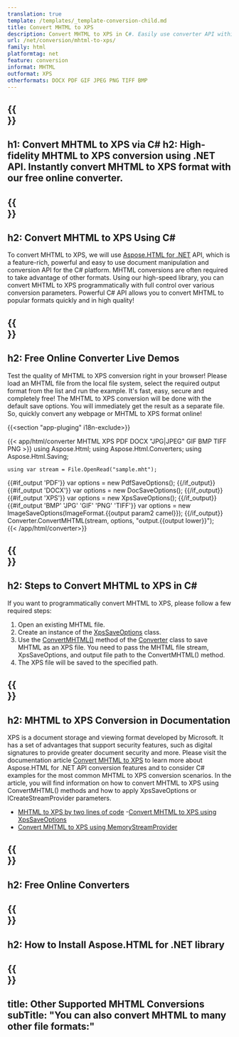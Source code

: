 ```yaml
---
translation: true
template: /templates/_template-conversion-child.md
title: Convert MHTML to XPS
description: Convert MHTML to XPS in C#. Easily use converter API within ASP.NET or any .NET application. Try online MHTML to XPS Converter for free!
url: /net/conversion/mhtml-to-xps/
family: html
platformtag: net
feature: conversion
informat: MHTML
outformat: XPS
otherformats: DOCX PDF GIF JPEG PNG TIFF BMP
---
```


{{<section banner>}}
---
h1: Convert MHTML to XPS via C#
h2: High-fidelity MHTML to XPS conversion using .NET API. Instantly convert MHTML to XPS format with our free online converter.
---

{{<section overview>}}
---
h2: Convert MHTML to XPS Using C#
---

To convert MHTML to XPS, we will use [Aspose.HTML for .NET](https://products.aspose.com/html/net/) API, which is a feature-rich, powerful and easy to use document manipulation and conversion API for the C# platform. MHTML conversions are often required to take advantage of other formats. Using our high-speed library, you can convert MHTML to XPS programmatically with full control over various conversion parameters. Powerful C# API allows you to convert MHTML to popular formats quickly and in high quality!

{{<section demos>}}
---
h2: Free Online Converter Live Demos
---

Test the quality of MHTML to XPS conversion right in your browser! Please load an MHTML file from the local file system, select the required output format from the list and run the example. It's fast, easy, secure and completely free! The MHTML to XPS conversion will be done with the default save options. You will immediately get the result as a separate file. So, quickly convert any webpage or MHTML to XPS format online!

{{<section "app-pluging" i18n-exclude>}}

{{< app/html/converter MHTML XPS PDF DOCX "JPG|JPEG" GIF BMP TIFF PNG >}}
using Aspose.Html;
using Aspose.Html.Converters;
using Aspose.Html.Saving;

    using var stream = File.OpenRead("sample.mht");
{{#if_output 'PDF'}}
    var options = new PdfSaveOptions();
{{/if_output}}
{{#if_output 'DOCX'}}
    var options = new DocSaveOptions();
{{/if_output}}
{{#if_output 'XPS'}}
    var options = new XpsSaveOptions();
{{/if_output}}
{{#if_output 'BMP' 'JPG' 'GIF' 'PNG' 'TIFF'}}
    var options = new ImageSaveOptions(ImageFormat.{{output param2 camel}});
{{/if_output}}
    Converter.ConvertMHTML(stream, options, "output.{{output lower}}");   
{{< /app/html/converter>}} 


{{<section steps>}}
---
h2: Steps to Convert MHTML to XPS in C#
---

If you want to programmatically convert MHTML to XPS,  please follow a few required steps:

1.  Open an existing MHTML file.
1.  Create an instance of the [XpsSaveOptions](https://reference.aspose.com/html/net/aspose.html.saving/xpssaveoptions) class.
1.  Use the [ConvertMHTML()](https://reference.aspose.com/html/net/aspose.html.converters.converter/convertmhtml/methods/29) method of the [Converter](https://reference.aspose.com/html/net/aspose.html.converters/converter) class to save MHTML as an XPS file. You need to pass the MHTML file stream, XpsSaveOptions, and output file path to the ConvertMHTML() method.
1.  The XPS file will be saved to the specified path.


{{<section documentation>}}
---
h2: MHTML to XPS Conversion in Documentation
---

XPS is a document storage and viewing format developed by Microsoft. It has a set of advantages that support security features, such as digital signatures to provide greater document security and more. Please visit the documentation article [Convert MHTML to XPS](https://docs.aspose.com/html/net/converting-between-formats/mhtml-to-xps/) to learn more about Aspose.HTML for .NET API conversion features and to consider C# examples for the most common MHTML to XPS conversion scenarios. In the article, you will find information on how to convert MHTML to XPS using ConvertMHTML() methods and how to apply XpsSaveOptions or ICreateStreamProvider parameters.
  -  <a href="https://docs.aspose.com/html/net/converting-between-formats/mhtml-to-xps/#mhtml-to-xps-by-two-lines-of-code" target="_blank">MHTML to XPS by two lines of code</a>
  -<a href="https://docs.aspose.com/html/net/converting-between-formats/mhtml-to-xps/#convert-mhtml-to-xps-using-xpssaveoptions" target="_blank">Convert MHTML to XPS using XpsSaveOptions</a>
  - <a href="https://docs.aspose.com/html/net/converting-between-formats/mhtml-to-xps/#output-stream-providers" target="_blank">Convert MHTML to XPS using MemoryStreamProvider</a>

{{<section online-converters>}}
---
h2: Free Online Converters
---

{{<section get-started>}}
---
h2: How to Install Aspose.HTML for .NET library
---

{{<section other-conversions>}}
---
title: Other Supported MHTML Conversions
subTitle: "You can also convert MHTML to many other file formats:"
---